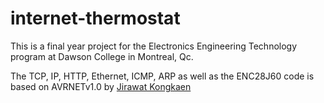 # internet-thermostat

This is a final year project for the Electronics Engineering Technology program at Dawson College in Montreal, Qc.

The TCP, IP, HTTP, Ethernet, ICMP, ARP as well as the ENC28J60 code is based on AVRNETv1.0 by [Jirawat Kongkaen](http://www.avrportal.com/)

